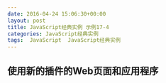 ```yaml
---
date: 2016-04-24 15:06:30+00:00
layout: post
title: JavaScript经典实例 示例17-4
categories: JavaScript经典实例
tags:  JavaScript  JavaScript经典实例
---
```

使用新的插件的Web页面和应用程序
----------------

<html>
    <head>
        <style>
            #test
            {
                background-color: #00f;
                width: 500px;
                padding: 10px;
                color: #fff;
                font-weight: bold;
                font-size: larger;               
            }
            
        </style>
        <script type="text/javascript" src="/assets/media/image/jquery-2.2.4.js"></script>
        <script type="text/javascript" src="/assets/media/image/basic.js"></script>
        <script type="text/javascript">
            $(document).ready(function(){
                $('#test').click(function(){
                    $(this).flashBlueRed().increaseWidth();
                });
            });
        </script>
    </head>
    <body>
        <div id="test">
            hi, click me to change color
        </div>
    </body>
</html>

源码如下：

``` html
<!DOCTYPE html>
<html>
    <head>
        <style>
            #test
            {
                background-color: #00f;
                width: 500px;
                padding: 10px;
                color: #fff;
                font-weight: bold;
                font-size: larger;               
            }
            
        </style>
        <script type="text/javascript" src="jquery-2.2.4.js"></script>
        <script type="text/javascript" src="basic.js"></script>
        <script type="text/javascript">
            $(document).ready(function(){
                $('#test').click(function(){
                    $(this).flashBlueRed().increaseWidth();
                });
            });
        </script>
    </head>
    <body>
        <div id="test">
            hi, click me to change color
        </div>
    </body>
</html>
``` 
